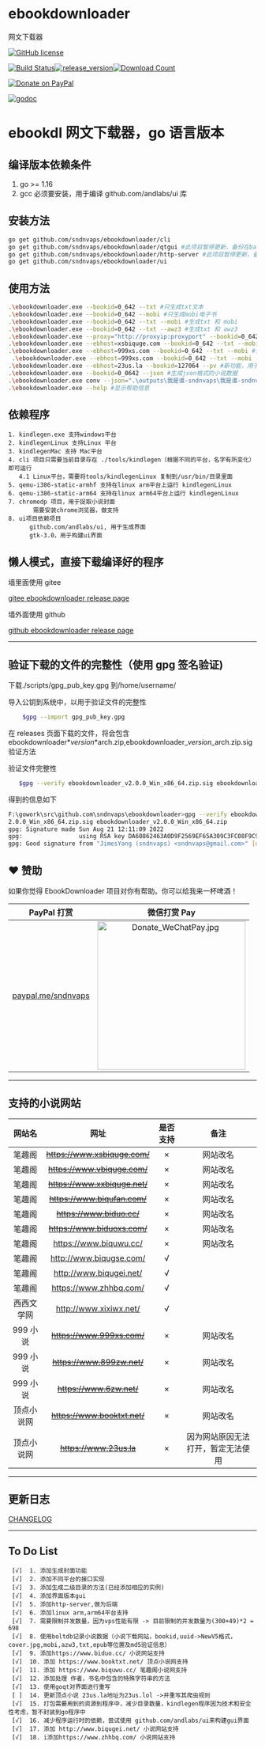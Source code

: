 # ebookdownloader

网文下载器

[![GitHub license](https://img.shields.io/github/license/sndnvaps/ebookdownloader)](https://github.com/sndnvaps/ebookdownloader/blob/master/LICENSE)

[![Build Status](https://travis-ci.org/sndnvaps/ebookdownloader.svg?branch=master)](https://travis-ci.org/sndnvaps/ebookdownloader)[![release_version](https://img.shields.io/github/release/sndnvaps/ebookdownloader.svg)](https://github.com/sndnvaps/ebookdownloader/releases)[![Download Count](https://img.shields.io/github/downloads/sndnvaps/ebookdownloader/total.svg)](https://github.com/sndnvaps/ebookdownloader/releases)

[![Donate on PayPal](https://img.shields.io/badge/support-PayPal-blue?style=flat-square&logo=PayPal)](https://paypal.me/sndnvaps)

[![godoc](https://img.shields.io/badge/godoc-reference-blue.svg)](https://godoc.org/github.com/sndnvaps/ebookdownloader/)

# ebookdl 网文下载器，go 语言版本

## 编译版本依赖条件

1.  go >= 1.16
2.  gcc 必须要安装，用于编译 github.com/andlabs/ui 库

## 安装方法

```bash
go get github.com/sndnvaps/ebookdownloader/cli
go get github.com/sndnvaps/ebookdownloader/qtgui #此项目暂停更新，备份在backup分支当中
go get github.com/sndnvaps/ebookdownloader/http-server #此项目暂停更新，备份在backup分支当中
go get github.com/sndnvaps/ebookdownloader/ui
```

## 使用方法

```bash
.\ebookdownloader.exe --bookid=0_642 --txt #只生成txt文本
.\ebookdownloader.exe --bookid=0_642 --mobi #只生成mobi电子书
.\ebookdownloader.exe --bookid=0_642 --txt --mobi #生成txt 和 mobi
.\ebookdownloader.exe --bookid=0_642 --txt --awz3 #生成txt 和 awz3
.\ebookdownloader.exe --proxy="http://proxyip:proxyport" --bookid=0_642 --mobi #生成mobi电子书，在下载章节的过程中使用 Proxy
.\ebookdownloader.exe --ebhost=xsbiquge.com --bookid=0_642 --txt --mobi #使用xsbiquge.com做为下载源，生成txt 和 mobi
.\ebookdownloader.exe --ebhost=999xs.com --bookid=0_642 --txt --mobi #使用999xs.com做为下载源，生成txt 和 mobi
 .\ebookdownloader.exe --ebhost=999xs.com --bookid=0_642 --txt --mobi --meta #使用999xs.com做为下载源，生成txt,mobi电子书，并生成meta.json文件于小说目录当中
.\ebookdownloader.exe --ebhost=23us.la --bookid=127064 --pv #新功能，用于打印小说的分卷信息，此时不下载小说任何内容
.\ebookdownloader.exe --bookid=0_0642 --json #生成json格式的小说数据
.\ebookdownloader.exe conv --json=".\outputs\我是谁-sndnvaps\我是谁-sndnvaps.json" --txt --mobi #新功能，转换json格式到txt,mobi格式
.\ebookdownloader.exe --help #显示帮助信息
```

## 依赖程序

    1. kindlegen.exe 支持windows平台
    2. kindlegenLinux 支持Linux 平台
    3. kindlegenMac 支持 Mac平台
    4. cli 项目只需要当前目录存在 ./tools/kindlegen（根据不同的平台，名字有所变化）即可运行
       4.1 Linux平台，需要将tools/kindlegenLinux 复制到/usr/bin/目录里面
    5. qemu-i386-static-armhf 支持在linux arm平台上运行 kindlegenLinux
    6. qemu-i386-static-arm64 支持在linux arm64平台上运行 kindlegenLinux
    7. chromedp 项目，用于捉取小说封面
           需要安装chrome浏览器，做支持
    8. ui项目依赖项目
          github.com/andlabs/ui, 用于生成界面
          gtk-3.0，用于构建ui界面

## 懒人模式，直接下载编译好的程序

墙里面使用 gitee

[gitee ebookdownloader release page](https://gitee.com/sndnvaps/ebookdownloader/releases "https://gitee.com/sndnvaps/ebookdownloader/releases")

墙外面使用 github

[github ebookdownloader release page](https://github.com/sndnvaps/ebookdownloader/releases "https://github.com/sndnvaps/ebookdownloader/releases")

---

## 验证下载的文件的完整性（使用 gpg 签名验证)

下载./scripts/gpg_pub_key.gpg 到/home/username/

导入公钥到系统中，以用于验证文件的完整性

```bash
    $gpg --import gpg_pub_key.gpg
```

在 releases 页面下载的文件，将会包含 ebookdownloader*$version*$arch.zip,ebookdownloader_$version\_$arch.zip.sig
验证方法

验证文件完整性

```bash
   $gpg --verify ebookdownloader_v2.0.0_Win_x86_64.zip.sig ebookdownloader_v2.0.0_Win_x86_64.zip
```

得到的信息如下

```bash
F:\gowork\src\github.com\sndnvaps\ebookdownloader>gpg --verify ebookdownloader_v
2.0.0_Win_x86_64.zip.sig ebookdownloader_v2.0.0_Win_x86_64.zip
gpg: Signature made Sun Aug 21 12:11:09 2022
gpg:                using RSA key DA60862463A0D9F2569EF65A309C3FC08F9C9F57
gpg: Good signature from "JimesYang (sndnvaps) <sndnvaps@gmail.com>" [ultimate]
```

## ❤️ 赞助

如果你觉得 EbookDownloader 项目对你有帮助。你可以给我来一杯啤酒！

|                          PayPal 打赏                          |                                                       微信打赏 Pay                                                        |
| :-----------------------------------------------------------: | :-----------------------------------------------------------------------------------------------------------------------: |
| <a href="https://paypal.me/sndnvaps"> paypal.me/sndnvaps </a> | <img style="width:300px;height:300px" src="https://i.loli.net/2021/11/25/6ZLgDa13yrFiNQ2.jpg" alt="Donate_WeChatPay.jpg"> |

---

## 支持的小说网站

|   网站名   |                网址                | 是否支持 |                备注                |
| :--------: | :--------------------------------: | :------: | :--------------------------------: |
|   笔趣阁   | <s><https://www.xsbiquge.com/></s> |    ×     |              网站改名              |
|   笔趣阁   | <s><https://www.vbiquge.com/></s>  |    ×     |              网站改名              |
|   笔趣阁   | <s><https://www.xxbiquge.net/></s> |    ×     |              网站改名              |
|   笔趣阁   | <s><https://www.biqufan.com/></s>  |    ×     |              网站改名              |
|   笔趣阁   |   <s><https://www.biduo.cc/></s>   |    ×     |              网站改名              |
|   笔趣阁   | <s><https://www.biduoxs.com/></s>  |    ×     |              网站改名              |
|   笔趣阁   |      <https://www.biquwu.cc/>      |    ×     |              网站改名              |
|   笔趣阁   |     <http://www.biqugse.com/>      |    √     |
|   笔趣阁   |     <http://www.biqugei.net/>      |    √     |
|   笔趣阁   |      <https://www.zhhbq.com/>      |    √     |
| 西西文学网 |      <http://www.xixiwx.net/>      |    √     |
|  999 小说  |  <s> <https://www.999xs.com/></s>  |    ×     |              网站改名              |
|  999 小说  |  <s> <https://www.899zw.net/></s>  |    ×     |              网站改名              |
|  999 小说  |   <s><https://www.6zw.net/></s>    |    ×     |              网站改名              |
| 顶点小说网 | <s><https://www.booktxt.net/></s>  |    ×     |              网站改名              |
| 顶点小说网 |    <s><https://www.23us.la></s>    |    ×     | 因为网站原因无法打开，暂定无法使用 |

---

## 更新日志

[CHANGELOG](./CHANGELOG "日志文件")

---

## To Do List

     [√]  1. 添加生成封面功能
     [√]  2. 添加不同平台的接口实现
     [√]  3. 添加生成二级目录的方法(已经添加相应的实例)
     [√]  4. 添加界面版本gui
     [√]  5. 添加http-server,做为后端
     [√]  6. 添加linux arm,arm64平台支持
     [√]  7. 需要限制并发数量，因为vps性能有限 -> 目前限制的并发数量为(300+49)*2 = 698
     [√]  8. 使用boltdb记录小说数据（小说下载网站，bookid,uuid->NewV5格式，cover.jpg,mobi,azw3,txt,epub等位置及md5验证信息）
     [√]  9. 添加https://www.biduo.cc/ 小说网站支持
     [√]  10. 添加 https://www.booktxt.net/ 顶点小说网支持
     [√]  11. 添加 https://www.biquwu.cc/ 笔趣阁小说网支持
     [√]  12. 添加处理 作者，书名中包含的特殊字符串的方法
     [√]  13. 使用goqt对界面进行重写
     [ ]  14. 更新顶点小说 23us.la地址为23us.lol ->并重写其爬虫规则
     [√]  15. 打包需要用到的资源到程序中，减少目录数量，kindlegen程序因为技术和安全性考虑，暂不封装到go程序中
     [√]  16. 减少程序运行时的依赖，尝试使用 github.com/andlabs/ui来构建gui界面
     [√]  17. 添加 http://www.biqugei.net/ 小说网站支持
     [√]  18. i添加https://www.zhhbq.com/ 小说网站支持
